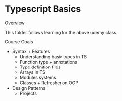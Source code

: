 # Typescript Basics

[Overview](https://www.udemy.com/course/react-and-typescript-build-a-portfolio-project/learn/lecture/24339926#overview)

This folder follows learning for the above udemy class.

Course Goals

* Syntax + Features
  * Understanding basic types in TS
  * Function type + annotations
  * Type definition files
  * Arrays in TS
  * Modules systems
  * Classes + Refresher on OOP
* Design Patterns
  * Projects
